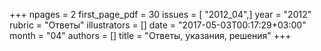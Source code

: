 +++
npages = 2
first_page_pdf = 30
issues = [ "2012_04",]
year = "2012"
rubric = "Ответы"
illustrators = []
date = "2017-05-03T00:17:29+03:00"
month = "04"
authors = []
title = "Ответы, указания, решения"
+++
